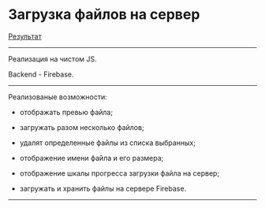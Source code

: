 # Загрузка файлов на сервер
[Результат](------)
***
Реализация на чистом JS.

Backend - Firebase. 

---

Реализованые возможности: 

* отображать превью файла;

* загружать разом несколько файлов;

* удалят определенные файлы из списка выбранных;

* отображение имени файла и его размера;

* отображение шкалы прогресса загрузки файла на сервер;

* загружать и хранить файлы на сервере Firebase.


*** 
